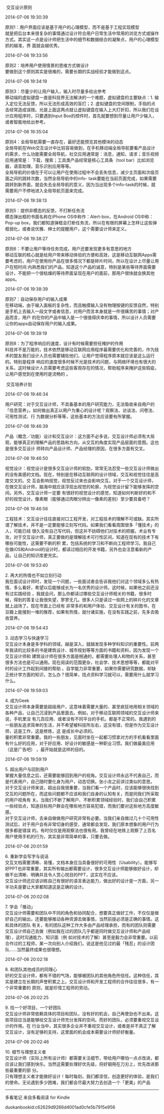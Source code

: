 ##  



 交互设计原则



2014-07-06 19:30:39

原则1：用户界面应该是基于用户的心理模型，而不是基于工程实现模型  
就是把后台本来很复杂的事情通过设计符合用户日常生活中常用的浏览方式或操作方式。其实这一点是设计师把生活中的细节和数据结合的凝聚点，用户的心理模型抓的越准，界
面就会越优秀。



2014-07-06 19:33:56

原则2：培养用户使用情景的思维方式做设计  
要做到这个原则其实是很难的，需要长期的实战经验才能做到这点。



2014-07-06 19:34:19

原则3：尽量少的让用户输入，输入时尽量多给出参考  
移动端的虚拟键盘一直是科技界无法解决的一个难题，虚拟键盘的主要缺点：1. 输入定位无法反馈，所以无法形成高效的盲打；2.
虚拟键盘的空间限制，手指的点击经常造成误按。光是上面这两点就让虚拟键盘在输入上大打折扣，所以我们在设计应用程序时，只要遇到Input
Box的控件时，首先就要想到尽量让用户少输入，或者智能地给出参考。



2014-07-06 19:35:04

原则4：全局导航需要一直存在，最好还能预览其他模块的动态  
全局导航在Web交互设计中比较容易做到，在手机移动端全局导航要看产品设计的需求，什么功能需要全局导航，社交应用通常是：消息，通知，请求；音乐视频应用通常是：
下载，搜索；工具类产品经常是核心工具条（tool bar）比如浏览器，语音助理，音乐识别应用等等。  
全局导航的价值在于可以让用户在使用过程中不会丢失信息，减少主页面和次级页面之间的跳转次数，当然全局导航中的info-
task要能在当前页面完成，如果需要跳转到新界面，就会失去全局导航的意义，因为当出现多个info-task的时候，就需要用户不停地进入全局导航页面来完成。



2014-07-06 19:38:13

原则5：提供非模态的反馈，不打断任务流  
模态弹出框的书面名称在iPhone OS中称作：Alert-box，在Android OS中称：Pop-up
box，我们都知道弹框会打断任务流，所以在有限的屏幕上怎样让这些弹框弱化，或者说优雅、绅士的提醒用户，这个需要设计师来定义。



2014-07-06 19:38:27

原则6：不要让用户等待任务完成，用户还要发现更多有意思的地方  
移动互联的核心就是给用户带来移动体验的方便和高效，这是移动互联网Apps需要考虑的，用户在使用你产品在很多情况下都是碎片时间，所以在设计上尽量让用户在短时间
内熟悉我们的产品，知道这个产品的诚意，特别是某些等待界面需要设计，不能把一个很枯燥的等待界面呈现在用户的面前，那用户很快就会换其他apps。



2014-07-06 19:38:39

原则7：自动保存用户的输入成果  
在移动端，由于输入面板的复杂性，而且触摸输入没有物理按键的反馈自然，特别是手机上去输入一段文字或者信息，对用户而言本身就是一件很痛苦的事情；对产品而言，用户
的在你的产品中输入是一个很值得庆幸的事情，所以设计人员需要让你的apps自动保存用户的输入成果。



2014-07-06 19:39:19

原则8：为了程序响应的速度，设计有时候需要担任掩护的作用  
科技并不是万能的，技术依然是移动互联网应用程序最需要优化和完善的，作为技术的盟友我们设计人员也需要辅佐他们，让用户觉得程序原本就应该是这么运行的。特别是程序
响应的速度很多时候不光是技术的问题，与网络环境也有很大的关系，这时候设计人员需要考虑这些客观存在的情况，帮助程序来掩护这些瑕疵，让用户感觉到在使用时是流畅的
。



 交互培养计划



2014-07-06 19:46:34

用户研究：对于交互设计师，不具备基本的用户研究能力，无法吸收来自用户的「信息营养」，如何做出真正以用户为重心的设计呢？观察法、访谈法、问卷法、可用性测试、行
为数据分析等等，这些基本的方法应该要有所掌握。



2014-07-06 19:46:39

产品（概念／功能）设计和交互设计：这方面不必多说，交互设计师必须有大局观，能够真正的理解产品的思路和方向，从交互的角度实现产品层面的意图。这也是很多交互设计
师转向产品设计师、产品经理的原因，在很多方面有交叉。



2014-07-06 19:46:50

视觉设计：视觉设计是很多交互设计师的软肋，常常无法忍受一些交互设计师做出的没有美感的文档。现在，特别是在移动互联网的设计领域，交互和视觉往往是高度交叉的。交
互会影响视觉，视觉反过来也会影响交互。对于一个交互设计师，在做交互设计师，脑海中就应该浮现出视觉的轮廓，为视觉设计留下能够发挥的空间。另外，交互设计师一定要
有很好的视觉设计的感觉，知道如何判断好的和不好的视觉设计。像素眼（能够通过肉眼分辨出一像素的差别）至少要具备吧？



2014-07-06 19:46:56

工程技术：交互设计往往直接对口工程开发，对工程技术的理解不可或缺。其实所谓了解技术，并不是一定要能够立刻写代码。如果我们看看周围很多「懂技术」的人，可能已经
很久没有自己写代码，但这并不妨碍他们对技术的把握。术业有专攻，对于交互设计师，真正要做的是理解技术可行性区间，知道在现有的技术下有哪些可能性，这需要不断的积
累，包括系统的学习和不断向工程师学习。我自己在做iOS和Android的设计时，都读过相应的开发书籍，另外也会注意看新的产品，让自己的知识库更充实。



2014-07-06 19:53:40

2\. 再大的热情也不如立刻行动  
我在面试设计师时，发现一个问题，一些面试者会告诉我他们对这个领域多么有热情、多么看好，希望以后能够成长为一名优秀的设计师。这时候，如果他之前还没有过实践经验
，我就会问，那么你都读过哪些交互设计师相关的书籍，很多时候，得到的答复让我很失望，寥寥无几。很多人只是读过一些网上的碎片化的文章就上战场了。现在市面上已经有
非常多的和用户体验、交互设计有关的图书，在豆瓣上能搜到一堆的推荐，如果有热情，就付诸实施，在没有实践之前，先多去吸收营养。



2014-07-06 19:54:43

3\. 动态学习与快速学习  
交互设计本身是多学科的领域，越是深入，就越发现多种学科知识的重要性。前两年我读的比较多的书是建筑设计、城市规划等等方面的书籍和资料，因为发现一个交互设计师和
建筑设计师在很多方面是相通的，都需要处理人和物的关系，甚至很多方法也是可以通用。现在阅读的范围更杂，社会学、技术思想等等，都能对平时的设计工作起到间接的帮助
。自学能力非常重要，如果你需要研究数据，却缺乏统计学方面的知识，怎么办？很简单，找点资料学习就可以，需要用什么就学习什么。



2014-07-06 19:59:03

4\. 成为Geek  
交互设计师本身需要是超级用户，这意味着需要大量的、甚至疯狂地用相关领域的各种产品，让自己沉浸到产品里面去。例如，对于移动互联网领域的交互设计师来说，手机里没
有几百应用、或者没有不同平台的手机，都是不正常的。我遇到的一些朋友追求简单的生活，并不希望被科技所左右，这没有错，但是作为交互设计师，这是工作，这是修炼，这
是成长中必须的。  
量的积累非常重要。我的一些朋友，见面时坐在一起都习惯拿对方的手机看看里面有什么好的应用，对于好应用、好设计的敏感是一种职业习惯。我们做最美应用（这是广告吧）
，最开始就是这样的目的。



2014-07-06 19:59:19

5\. 超出用户与回到用户  
掌握大量信息之后，还需要能够回到用户的视角。交互设计师永远不代表自己，而是代表用户，自己随时要化身为用户，动态切换。张小龙之前讲过类似的意思。  
对于交互设计师来说，超出自我很重要，当我们看一个产品时，应该能够很快找到交互的问题所在，而这些问题都不应该和我们自身的认知有关，而是同我们所采取的用户视角有
关。当我们不断了解用户、不断积累领域经验时，我们会自己积累一些经验点，知道目标用户群会在哪些地方容易犯错，而我们要对这些地方高度敏感。  
对于交互设计师，去亲自做做用户研究非常有必要。当我们亲自做过几十个可用性测试后，对于用户会有非常切身的感受，通常都会发现，我们原本想象的用户行为很多都是错误
的。有时仅仅是用观察法也很有用。我曾经在地铁上观察了上百名用户使用手机的行为，其实是非常简单的事，只要去做。



2014-07-06 20:01:59

6\. 重新学会写字与说话  
交互文档需要清晰、易懂，文档本身应当具备很好的可用性（Usability）。能够写好PPT也非常重要，其实所有输出都需要设计，很多交互设计师能够做好设计，却
做不出清晰、明确并且令人赏心悦目的PPT，这实在不应该。  
交互设计师还应该训练自己有很好的语言表达能力，做出好的设计是一方面，另一半功夫是要让大家都知道这是正确的设计。



2014-07-06 20:02:08

7\. 学会「推动」  
交互设计师需要和团队中不同的角色和协同配合，想要真正做好工作，不仅仅是做好自己的输出，还要能够推动各种资源去做事情，当然前提必须是正确的事情。这和具体的团队
有关，有的团队这种工作大多由产品经理承担，而有的团队则需要交互设计师自己去做（例如我在过的团队几乎都是同时做交互设计师和产品经理），这时沟通能力、知识面（例
如对技术的了解）甚至是毅力会非常重要。以前合作过的工程师，某一次向别人介绍我们，说这是他见过的最「残忍」的设计团队……当然最终成果也很理想。



2014-07-06 20:02:18

8\. 和团队其他成员的同理心  
好的交互设计师，都有不错的气场，能够被团队的其他角色所信任。这种信任，其实是建立在长期的声誉积累之上。交互设计师和开发工程师的合作往往很多，有一个非常重要的
原则，就是珍惜工程师的劳动。



2014-07-06 20:02:25

9\. 找一个好项目，一个好团队  
交互设计师非常依赖具体的项目和团队，没有好的机会，自己再使劲也不出来。这些项目应当是能够给交互设计师充分发挥的空间。而好的团队，必须要重视交互设计的作用。在
行业当中，其实很多企业并不重视交互设计，或者是并不真正了解交互设计，没有足够的支持，这里面的机会成本需要设计师好好衡量。



2014-07-06 20:02:46

10\. 细节与理想主义者  
交互设计师（实际上所有设计师）都需要关注细节，带给用户哪怕一点点改进，都应该让我们感到快乐。当然这需要处理好优先级，将好钢用在刀刃上，优先改进那些最重要的部
分。  
只有理想主义者才能做好设计！每时每刻，我们都坚信，创造更好的体验，是我们的使命。无论遇到多少困难，我们都会尽最大努力去创造一个「更美」的产品

* * *

多看笔记 来自多看阅读 for Kindle

duokanbookid:c62629d9266d4001ad0cfe5b7915e956


